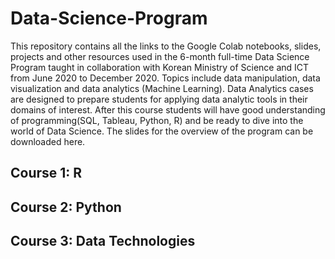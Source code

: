 # Data-Science-Program 

This repository contains all the links to the Google Colab notebooks, slides, projects and other resources used in the 6-month full-time Data Science 
Program taught in collaboration with Korean Ministry of Science and ICT from June 2020 to December 2020.
Topics include data manipulation, data visualization and data analytics (Machine Learning). Data Analytics cases are designed 
to prepare students for applying data analytic tools in their domains of interest. After this course students will have good understanding 
of programming(SQL, Tableau, Python, R) and be ready to dive into the world of Data Science. The slides for the overview of the program can be downloaded here.

## Course 1: R 


## Course 2: Python 

## Course 3: Data Technologies 
